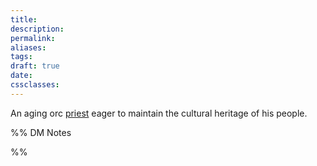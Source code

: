 ```yaml
---
title: 
description: 
permalink: 
aliases: 
tags: 
draft: true
date: 
cssclasses:
---
```

An aging orc [priest](https://www.dndbeyond.com/monsters/16985-priest) eager to maintain the cultural heritage of his people.



%% DM Notes



%%